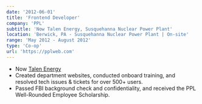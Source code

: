 ```yaml
---
date: '2012-06-01'
title: 'Frontend Developer'
company: 'PPL'
subtitle: 'Now Talen Energy, Susquehanna Nuclear Power Plant'
location: 'Berwick, PA - Susquehanna Nuclear Power Plant | On-site'
range: 'May 2012 - August 2012'
type: 'Co-op'
url: 'https://pplweb.com'
---
```


- Now [Talen Energy](https://www.talenenergy.com/)
- Created department websites, conducted onboard training, and resolved tech issues & tickets for over 500+ users.
- Passed FBI background check and confidentiality, and received the PPL Well-Rounded Employee Scholarship.
